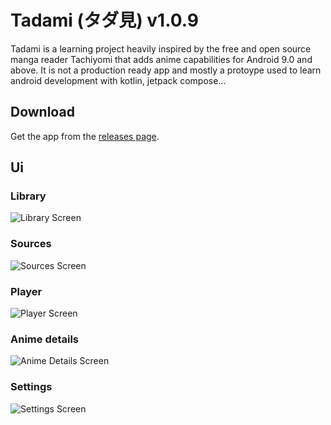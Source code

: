 # Tadami (タダ見) v1.0.9

Tadami is a learning project heavily inspired by the free and open source manga reader Tachiyomi that adds anime capabilities for Android 9.0 and above.
It is not a production ready app and mostly a protoype used to learn android development with kotlin, jetpack compose...

## Download
Get the app from the [releases page](https://github.com/AnimeScraper/Tadami/releases).

## Ui

### Library

![Library Screen](https://drive.google.com/uc?id=1kRLHRz3BGFvzsvW06hXmxB5lxGJM7Yrr)

### Sources

![Sources Screen](https://drive.google.com/uc?id=17Xr_98r_kwacnRBskuoN_At9qMr5i9Jy)

### Player

![Player Screen](https://drive.google.com/uc?id=1ImD_0gkX4fwCccGv_e1FJm36sMHmlXI3)

### Anime details

![Anime Details Screen](https://drive.google.com/uc?id=1T6Fss6CrqaJXve4tQbeXAY3UqPkjgN82)

### Settings

![Settings Screen](https://drive.google.com/uc?id=11wAy3DedJt78pbCNQTmrCsjWHdAR2Xyo)

